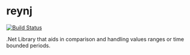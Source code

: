 # reynj

[![Build Status](https://dev.azure.com/reynj/Reynj/_apis/build/status/reynj.reynj?branchName=master)](https://dev.azure.com/reynj/Reynj/_build/latest?definitionId=1?branchName=master)

.Net Library that aids in comparison and handling values ranges or time bounded periods.
